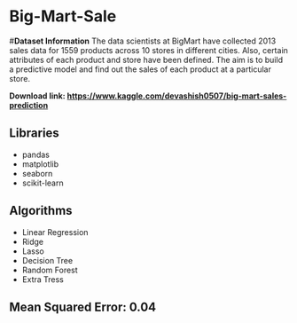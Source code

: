 # Big-Mart-Sale

#****Dataset Information****
The data scientists at BigMart have collected 2013 sales data for 1559 products across 10 stores in different cities. Also, certain attributes of each product and store have been defined. The aim is to build a predictive model and find out the sales of each product at a particular store.


****Download link: https://www.kaggle.com/devashish0507/big-mart-sales-prediction****

## Libraries
  * pandas
  * matplotlib
  * seaborn
  * scikit-learn


## Algorithms
  * Linear Regression
  * Ridge
  * Lasso
  * Decision Tree
  * Random Forest
  * Extra Tress

## ****Mean Squared Error: 0.04****

